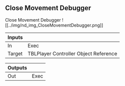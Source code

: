 ## Close Movement Debugger
Close Movement Debugger
![[../img/nd_img_CloseMovementDebugger.png]]

|Inputs||
|--|--|
| In | Exec |
| Target | TBLPlayer Controller Object Reference |

|Outputs||
|--|--|
| Out | Exec |
